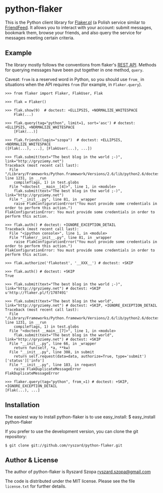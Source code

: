 python-flaker
=============

This is the Python client library for [Flaker.pl](http://flaker.pl) (a
Polish service similar to [FriendFeed](http://friendfeed.com).  It
allows you to interact with your account: submit messages, bookmark
them, browse your friends, and also query the service for messages
meeting certain criteria.

Example
-------------

The library mostly follows the conventions from flaker's [REST
API](http://blog.flaker.pl/api/). Methods for querying messages have
been put together in one method, `query`.

Caveat: `from` is a reserved word in Python, so you should use `from_`
in situations when the API requires `from` (for example, in
`Flaker.query`).

    >>> from flaker import Flaker, FlakUser, Flak

    >>> flak = Flaker()

    >>> flak.show(9)  # doctest: +ELLIPSIS, +NORMALIZE_WHITESPACE
        Flak(...)

    >>> flak.query(tag="python", limit=1, sort='asc') # doctest: +ELLIPSIS, +NORMALIZE_WHITESPACE
        [Flak(...)]

    >>> flak.friends(login="szopa")  # doctest: +ELLIPSIS, +NORMALIZE_WHITESPACE
    ([Flak(...), ...], [FlakUser(...), ...])

    >>> flak.submit(text="The best blog in the world ;-)", link="http://gryziemy.net")
    Traceback (most recent call last):
      File "/Library/Frameworks/Python.framework/Versions/2.6/lib/python2.6/doctest.py", line 1231, in __run
        compileflags, 1) in test.globs
      File "<doctest __main__[4]>", line 1, in <module>
        flak.submit(text="The best blog in the world ;-)", link="http://gryziemy.net")
      File "__init__.py", line 81, in _wrapper
        raise FlakConfigurationError("You must provide some credentials in order to perform this action.")
    FlakConfigurationError: You must provide some credentials in order to perform this action.

    >>> flak.auth() # doctest: +IGNORE_EXCEPTION_DETAIL
    Traceback (most recent call last):
      File "<ipython console>", line 1, in <module>
      File "flaker/__init__.py", line 81, in _wrapper
        raise FlakConfigurationError("You must provide some credentials in order to perform this action.")
    FlakConfigurationError: You must provide some credentials in order to perform this action.

    >>> flak.authorize('flakotest', '__XXX__') # doctest: +SKIP

    >>> flak.auth() # doctest: +SKIP
    True

    >>> flak.submit(text="The best blog in the world ;-)", link="http://gryziemy.net") # doctest: +SKIP
    u'http://flaker.pl/f/1707491'

    >>> flak.submit(text="The best blog in the world", link="http://gryziemy.net") # doctest: +SKIP, +IGNORE_EXCEPTION_DETAIL
    Traceback (most recent call last):
      File "/Library/Frameworks/Python.framework/Versions/2.6/lib/python2.6/doctest.py", line 1231, in __run
        compileflags, 1) in test.globs
      File "<doctest __main__[7]>", line 1, in <module>
        flak.submit(text="The best blog in the world", link="http://gryziemy.net") # doctest: +SKIP
      File "__init__.py", line 66, in _wrapper
        return fun(self, *a, **kw)
      File "__init__.py", line 308, in submit
        return self.request(data=data, authorize=True, type='submit')['status']['info']
      File "__init__.py", line 183, in request
        raise FlakDuplicateMessageError
    FlakDuplicateMessageError

    >>> flaker.query(tag="python", from_=1) # doctest: +SKIP, +IGNORE_EXCEPTION_DETAIL
    [Flak(...), ...]

Installation
------------

The easiest way to install python-flaker is to use easy_install:
    $ easy_install python-flaker

If you prefer to use the development version, you can clone the git repository:

    $ git clone git://github.com/ryszard/python-flaker.git


Author & License
-------
The author of python-flaker is Ryszard Szopa <ryszard.szopa@gmail.com>

The code is distributed under the MIT license. Please see the file
`license.txt` for further details.
